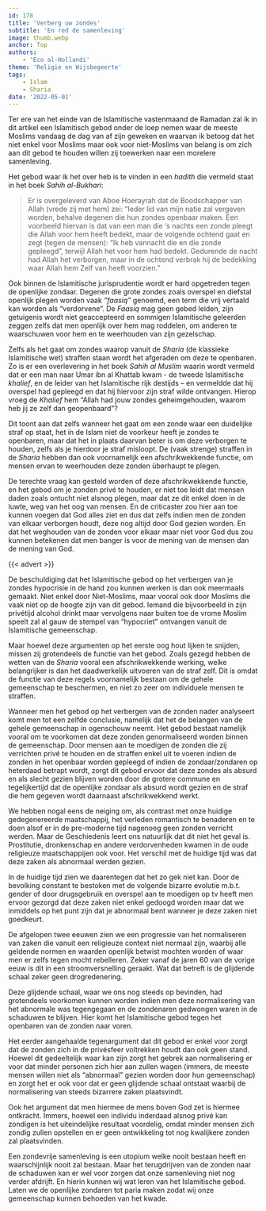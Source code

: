 ```yaml
---
id: 178
title: 'Verberg uw zondes'
subtitle: 'En red de samenleving'
image: thumb.webp
anchor: Top
authors:
    - 'Eco al-Hollandi'
theme: 'Religie en Wijsbegeerte'
tags:
    - Islam
    - Sharia
date: '2022-05-01'
---
```


Ter ere van het einde van de Islamitische vastenmaand de Ramadan zal ik in dit artikel een Islamitisch gebod onder de loep nemen waar de meeste Moslims vandaag de dag van af zijn geweken en waarvan ik betoog dat het niet enkel voor Moslims maar ook voor niet-Moslims van belang is om zich aan dit gebod te houden willen zij toewerken naar een morelere samenleving.

Het gebod waar ik het over heb is te vinden in een _hadith_ die vermeld staat in het boek _Sahih al-Bukhari_:

>Er is overgeleverd van Aboe Hoerayrah dat de Boodschapper van Allah (vrede zij met hem) zei: “Ieder lid van mijn natie zal vergeven worden, behalve degenen die hun zondes openbaar maken. Een voorbeeld hiervan is dat van een man die ‘s nachts een zonde pleegt die Allah voor hem heeft bedekt, maar de volgende ochtend gaat en zegt (tegen de mensen): “Ik heb vannacht die en die zonde gepleegd”, terwijl Allah het voor hem had bedekt. Gedurende de nacht had Allah het verborgen, maar in de ochtend verbrak hij de bedekking waar Allah hem Zelf van heeft voorzien.”

Ook binnen de Islamitische jurisprudentie wordt er hard opgetreden tegen de openlijke zondaar. Degenen die grote zondes zoals overspel en diefstal openlijk plegen worden vaak _“faasiq”_ genoemd, een term die vrij vertaald kan worden als “verdorvene”. De _Faasiq_ mag geen gebed leiden, zijn getuigenis wordt niet geaccepteerd en sommigen Islamitische geleerden zeggen zelfs dat men openlijk over hem mag roddelen, om anderen te waarschuwen voor hem en te weerhouden van zijn gezelschap.

Zelfs als het gaat om zondes waarop vanuit de _Sharia_ (de klassieke Islamitische wet) straffen staan wordt het afgeraden om deze te openbaren. Zo is er een overlevering in het boek _Sahih al Muslim_ waarin wordt vermeld dat er een man naar Umar ibn al Khattab kwam - de tweede Islamitische _khalief_, en de leider van het Islamitische rijk destijds – en vermeldde dat hij overspel had gepleegd en dat hij hiervoor zijn straf wilde ontvangen. Hierop vroeg de _Khalief_ hem “Allah had jouw zondes geheimgehouden, waarom heb jij ze zelf dan geopenbaard”?

Dit toont aan dat zelfs wanneer het gaat om een zonde waar een duidelijke straf op staat, het in de Islam niet de voorkeur heeft je zondes te openbaren, maar dat het in plaats daarvan beter is om deze verborgen te houden, zelfs als je hierdoor je straf misloopt. De (vaak strenge) straffen in de _Sharia_ hebben dan ook voornamelijk een afschrikwekkende functie, om mensen ervan te weerhouden deze zonden überhaupt te plegen.

De terechte vraag kan gesteld worden of deze afschrikwekkende functie, en het gebod om je zonden privé te houden, er niet toe leidt dat mensen daden zoals ontucht niet alsnog plegen, maar dat ze dit enkel doen in de luwte, weg van het oog van mensen. En de criticaster zou hier aan toe kunnen voegen dat God alles ziet en dus dat zelfs indien men de zonden van elkaar verborgen houdt, deze nog altijd door God gezien worden. En dat het weghouden van de zonden voor elkaar maar niet voor God dus zou kunnen betekenen dat men banger is voor de mening van de mensen dan de mening van God.

{{< advert >}}

De beschuldiging dat het Islamitische gebod op het verbergen van je zondes hypocrisie in de hand zou kunnen werken is dan ook meermaals gemaakt. Niet enkel door Niet-Moslims, maar vooral ook door Moslims die vaak niet op de hoogte zijn van dit gebod. Iemand die bijvoorbeeld in zijn privétijd alcohol drinkt maar vervolgens naar buiten toe de vrome Moslim speelt zal al gauw de stempel van “hypocriet” ontvangen vanuit de Islamitische gemeenschap.

Maar hoewel deze argumenten op het eerste oog hout lijken te snijden, missen zij grotendeels de functie van het gebod. Zoals gezegd hebben de wetten van de _Sharia_ vooral een afschrikwekkende werking, welke belangrijker is dan het daadwerkelijk uitvoeren van de straf zelf. Dit is omdat de functie van deze regels voornamelijk bestaan om de gehele gemeenschap te beschermen, en niet zo zeer om individuele mensen te straffen.

Wanneer men het gebod op het verbergen van de zonden nader analyseert komt men tot een zelfde conclusie, namelijk dat het de belangen van de gehele gemeenschap in ogenschouw neemt. Het gebod bestaat namelijk vooral om te voorkomen dat deze zonden genormaliseerd worden binnen de gemeenschap. Door mensen aan te moedigen de zonden die zij verrichten privé te houden en de straffen enkel uit te voeren indien de zonden in het openbaar worden gepleegd of indien de zondaar/zondaren op heterdaad betrapt wordt, zorgt dit gebod ervoor dat deze zondes als absurd en als slecht gezien blijven worden door de grotere commune en tegelijkertijd dat de openlijke zondaar als absurd wordt gezien en de straf die hem gegeven wordt daarnaast afschrikwekkend werkt.

We hebben nogal eens de neiging om, als contrast met onze huidige gedegenereerde maatschappij, het verleden romantisch te benaderen en te doen alsof er in de pre-moderne tijd nagenoeg geen zonden verricht werden. Maar de Geschiedenis leert ons natuurlijk dat dit niet het geval is. Prostitutie, dronkenschap en andere verdorvenheden kwamen in de oude religieuze maatschappijen ook voor. Het verschil met de huidige tijd was dat deze zaken als abnormaal werden gezien.

In de huidige tijd zien we daarentegen dat het zo gek niet kan. Door de bevolking constant te bestoken met de volgende bizarre evolutie m.b.t. gender of door drugsgebruik en overspel aan te moedigen op tv heeft men ervoor gezorgd dat deze zaken niet enkel gedoogd worden maar dat we inmiddels op het punt zijn dat je abnormaal bent wanneer je deze zaken niet goedkeurt.

De afgelopen twee eeuwen zien we een progressie van het normaliseren van zaken die vanuit een religieuze context niet normaal zijn, waarbij alle geldende normen en waarden openlijk betwist mochten worden of waar men er zelfs tegen mocht rebelleren. Zeker vanaf de jaren 60 van de vorige eeuw is dit in een stroomversnelling geraakt. Wat dat betreft is de glijdende schaal zeker geen drogredenering.

Deze glijdende schaal, waar we ons nog steeds op bevinden, had grotendeels voorkomen kunnen worden indien men deze normalisering van het abnormale was tegengegaan en de zondenaren gedwongen waren in de schaduwen te blijven. Hier komt het Islamitische gebod tegen het openbaren van de zonden naar voren.

Het eerder aangehaalde tegenargument dat dit gebod er enkel voor zorgt dat de zonden zich in de privésfeer voltrekken houdt dan ook geen stand. Hoewel dit gedeeltelijk waar kan zijn zorgt het gebrek aan normalisering er voor dat minder personen zich hier aan zullen wagen (immers, de meeste mensen willen niet als “abnormaal” gezien worden door hun gemeenschap) en zorgt het er ook voor dat er geen glijdende schaal ontstaat waarbij de normalisering van steeds bizarrere zaken plaatsvindt.

Ook het argument dat men hiermee de mens boven God zet is hiermee ontkracht. Immers, hoewel een individu inderdaad alsnog privé kan zondigen is het uiteindelijke resultaat voordelig, omdat minder mensen zich zondig zullen opstellen en er geen ontwikkeling tot nog kwalijkere zonden zal plaatsvinden.

Een zondevrije samenleving is een utopium welke nooit bestaan heeft en waarschijnlijk nooit zal bestaan. Maar het terugdrijven van de zonden naar de schaduwen kan er wel voor zorgen dat onze samenleving niet nog verder afdrijft. En hierin kunnen wij wat leren van het Islamitische gebod. Laten we de openlijke zondaren tot paria maken zodat wij onze gemeenschap kunnen behoeden van het kwade.
